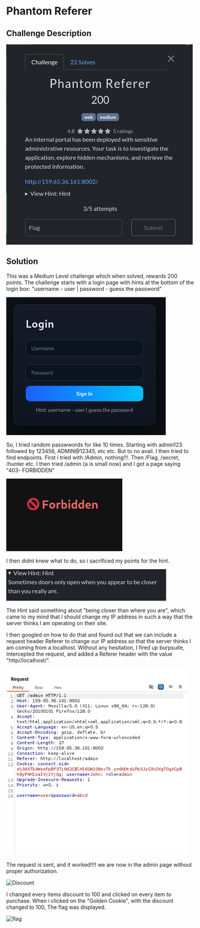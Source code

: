 # Phantom Referer

## Challenge Description
![Challenge Description](images/PHDescription.png)

## Solution

This was a Medium Level challenge which when solved, rewards 200 points.
The challenge starts with a login page with hints at the bottom of the login box: "username - user | password - guess the password"

![Login](images/PHLogin.png)

So, I tried random passwwords for like 10 times. Starting with admin123 followed by 123456, ADMIN@12345, etc etc. But to no avail.
I then tried to find endpoints. First i tried with /Admin, nothing!!!. Then /Flag, /secret, /hunter etc. I then tried /admin (a is small now) and I got a page saying "403- FORBIDDEN"

![Forbidden](images/PHForbidden.png)

I then didnt knew what to do, so i sacrificed my points for the hint. 

![Hint](images/PHHint.png)

The Hint said something about "being closer than where you are", which came to my mind that I should change my IP address in such a way that the server thinks I am operating on their site.

I then googled on how to do that and found out that we can include a request header Referer to change our IP address so that the server thinks I am coming from a localhost. Without any hesitation, I fired up burpsuite, Intercepted the request, and added a Referer header with the value "http//localhost/".

![Referer](images/PHReferer.png)

The request is sent, and it worked!!!! we are now in the admin page without proper authorization.

![Discount](images/DDDiscount.png)

I changed every items discount to 100 and clicked on every item to purchase. When i clicked on the "Golden Cookie", with the discount changed to 100, The flag was displayed.

![flag](images/DDFlag.png)



